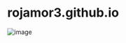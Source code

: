 # rojamor3.github.io

![image](https://github.com/rojamor3/rojamor3.github.io/assets/167576889/b9b85ca5-fc41-4ce6-a0cb-9ecc613f82a4)
